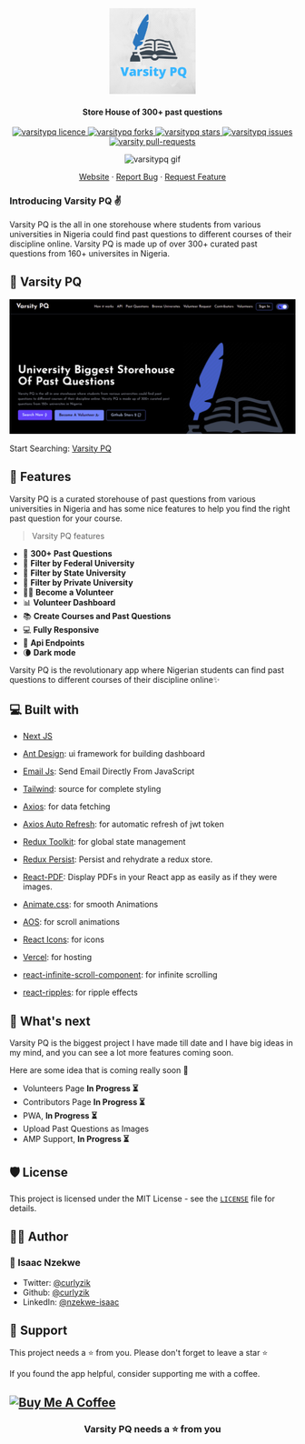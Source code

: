 <p align="center">
  <a href="https://varsitypq.com/">
    <img alt="Varsity PQ" src="public/Varsity PQ.png" width="30%"/>
  </a>
</p>
<h4 align="center">Store House of 300+ past questions</h4>

<p align="center">
<a href="https://github.com/curlyzik/varsity-pq-frontend/blob/master/LICENSE" target="blank">
<img src="https://img.shields.io/github/license/curlyzik/varsity-pq-frontend?style=flat-square" alt="varsitypq licence" />
</a>
<a href="https://github.com/curlyzik/varsity-pq-frontend/fork" target="blank">
<img src="https://img.shields.io/github/forks/curlyzik/varsity-pq-frontend?style=flat-square" alt="varsitypq forks"/>
</a>
<a href="https://github.com/curlyzik/varsity-pq-frontend/stargazers" target="blank">
<img src="https://img.shields.io/github/stars/curlyzik/varsity-pq-frontend?style=flat-square" alt="varsitypq stars"/>
</a>
<a href="https://github.com/curlyzik/varsity-pq-frontend/issues" target="blank">
<img src="https://img.shields.io/github/issues/curlyzik/varsity-pq-frontend?style=flat-square" alt="varsitypq issues"/>
</a>
<a href="https://github.com/curlyzik/varsity-pq-frontend/pulls" target="blank">
<img src="https://img.shields.io/github/issues-pr/curlyzik/varsity-pq-frontend?style=flat-square" alt="varsity pull-requests"/>
</a>
</p>

<p align="center"><img src="public/varsitypq.gif" alt="varsitypq gif"/></p>

<p align="center">
    <a href="https://varsitypq.com/" target="blank">Website</a>
    ·
    <a href="https://github.com/curlyzik/varsity-pq-frontend/issues/new/choose">Report Bug</a>
    ·
    <a href="https://github.com/curlyzik/varsity-pq-frontend/issues/new/choose">Request Feature</a>
</p>

### Introducing Varsity PQ ✌️

Varsity PQ is the all in one storehouse where students from various universities in Nigeria could find past questions to different courses of their discipline online. Varsity PQ is made up of over 300+ curated past questions from 160+ universites in Nigeria.

<!-- [Read about us to understand better 📖](https://varsitypq.com/about-us) -->

## 🚀 Varsity PQ

<a href="https://varsitypq.com/" target="blank">
<img src="public/varsity-pq-banner.png" />
</a>

Start Searching: [Varsity PQ](https://varsitypq.com/)

## 🧐 Features

Varsity PQ is a curated storehouse of past questions from various universities in Nigeria and has some nice features to help you find the right past question for your course.

> Varsity PQ features

- 💯 **300+ Past Questions**
- 🔎️ **Filter by Federal University**
- 🔎️ **Filter by State University**
- 🔎️ **Filter by Private University**
- 👨‍💻️ **Become a Volunteer**
- 📊️ **Volunteer Dashboard**
- 📚️ **Create Courses and Past Questions**
- 💻 **Fully Responsive**
- 🍭 **Api Endpoints**
- 🌘 **Dark mode**

Varsity PQ is the revolutionary app where Nigerian students can find past questions to different courses of their discipline online✨️

<!-- ## 🛠️ Contributing, Installation Steps

1. Fork and Clone the repository

Fork the [repository](https://github.com/curlyzik/varsity-pq-frontend) first and then clone it.

2. Follow the [Contributing and Installation Steps](https://github.com/curlyzik/varsity-pq-backend) of the backend repository

3. Change the working directory

```bash
cd varsity-pq-frontend
```

4. Install dependencies

```bash
npm install
```

5. Create `.env` file in root and add your variables

```bash
NEXT_PUBLIC_RAPIDAPI_KEY=

NEXT_PUBLIC_NEWS_API_HOST=google-search3.p.rapidapi.com
NEXT_PUBLIC_NEWS_API_URL=https://google-search3.p.rapidapi.com/api/v1

NEXT_PUBLIC_UNIVERSITY_API_HOST=nigeria-universites.p.rapidapi.com
NEXT_PUBLIC_UNIVERSITY_API_URL=https://nigeria-universites.p.rapidapi.com

NEXT_PUBLIC_PQ_API_HOST=nigeria-university-past-questions.p.rapidapi.com
NEXT_PUBLIC_PQ_API_URL=https://nigeria-university-past-questions.p.rapidapi.com


NEXT_PUBLIC_EMAILJS_SERVICE_ID=
NEXT_PUBLIC_EMAILJS_TEMPLATE_ID=
NEXT_PUBLIC_EMAILJS_USER_ID=

NEXT_PUBLIC_API_URL=http://localhost:8000
```

5. Run the app

```bash
npm run dev
```

You are all set! Open [localhost:3000](http://localhost:3000/) to see the app. -->

## 💻 Built with

- [Next JS](https://nextjs.org/)
- [Ant Design](https://ant.design): ui framework for building dashboard
- [Email Js](https://harperdb.io/): Send Email Directly From JavaScript
- [Tailwind](https://tailwindcss.com/): source for complete styling
- [Axios](https://www.npmjs.com/package/axios): for data fetching
- [Axios Auto Refresh](https://www.npmjs.com/package/axios-auth-refresh): for automatic refresh of jwt token
- [Redux Toolkit](https://redux-toolkit.js.org/): for global state management
- [Redux Persist](https://www.npmjs.com/package/redux-persist): Persist and rehydrate a redux store.
- [React-PDF](https://www.npmjs.com/package/react-pdf): Display PDFs in your React app as easily as if they were images.
- [Animate.css](https://animate.style/): for smooth Animations
- [AOS](https://michalsnik.github.io/aos/): for scroll animations
- [React Icons](https://react-icons.github.io/react-icons): for icons

- [Vercel](http://vercel.com/): for hosting
- [react-infinite-scroll-component](https://github.com/ankeetmaini/react-infinite-scroll-component): for infinite scrolling
- [react-ripples](https://github.com/rwu823/react-ripples): for ripple effects

## 🌈 What's next

Varsity PQ is the biggest project I have made till date and I have big ideas in my mind, and you can see a lot more features coming soon.

Here are some idea that is coming really soon 👀

- Volunteers Page **In Progress ⏳️**
- Contributors Page **In Progress ⏳️**
- PWA, **In Progress ⏳️**
- Upload Past Questions as Images
- AMP Support, **In Progress ⏳️**
## 🛡️ License

This project is licensed under the MIT License - see the [`LICENSE`](LICENSE) file for details.

## 👨‍💻 Author

### 👤 Isaac Nzekwe

- Twitter: [@curlyzik](https://twitter.com/curlyzik)
- Github: [@curlyzik](https://github.com/curlyzik)
- LinkedIn: [@nzekwe-isaac](https://www.linkedin.com/in/nzekwe-isaac/)

<!-- ## 💪 Thanks to the all Contributors

Thanks a lot for spending your time in helping Varsity PQ grow and help many developers. Thanks a lot! Keep rocking 🍻

Also, check them on [varsitypq.com/contributors](https://varsitypq.com/contributors) -->

## 🙏 Support

This project needs a ⭐️ from you. Please don't forget to leave a star ⭐️

If you found the app helpful, consider supporting me with a coffee.

<a href="https://www.buymeacoffee.com/curlyzik" target="_blank"><img src="https://cdn.buymeacoffee.com/buttons/v2/default-yellow.png" alt="Buy Me A Coffee" style="height: 60px !important;width: 217px !important;" ></a>
---

<h3 align="center">
Varsity PQ needs a ⭐️ from you
</h3>
